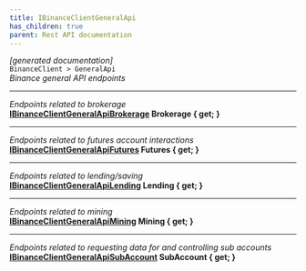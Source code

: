 ```yaml
---
title: IBinanceClientGeneralApi
has_children: true
parent: Rest API documentation
---
```

*[generated documentation]*  
`BinanceClient > GeneralApi`  
*Binance general API endpoints*
  
***
*Endpoints related to brokerage*  
**[IBinanceClientGeneralApiBrokerage](IBinanceClientGeneralApiBrokerage.html) Brokerage { get; }**  
***
*Endpoints related to futures account interactions*  
**[IBinanceClientGeneralApiFutures](IBinanceClientGeneralApiFutures.html) Futures { get; }**  
***
*Endpoints related to lending/saving*  
**[IBinanceClientGeneralApiLending](IBinanceClientGeneralApiLending.html) Lending { get; }**  
***
*Endpoints related to mining*  
**[IBinanceClientGeneralApiMining](IBinanceClientGeneralApiMining.html) Mining { get; }**  
***
*Endpoints related to requesting data for and controlling sub accounts*  
**[IBinanceClientGeneralApiSubAccount](IBinanceClientGeneralApiSubAccount.html) SubAccount { get; }**  
